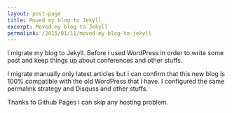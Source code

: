 ```yaml
---
layout: post-page
title: Moved my blog to Jekyll
excerpt: Moved my blog to Jekyll
permalink: /2015/01/11/moved-my-blog-to-jekyll
---
```

I migrate my blog to Jekyll. Before i used WordPress in order to write some
post and keep things up about conferences and other stuffs.

I migrate manually only latest articles but i can confirm that this new blog is
100% compatible with the old WordPress that i have. I configured the same
permalink strategy and Disquss and other stuffs.

Thanks to Github Pages i can skip any hosting problem.
